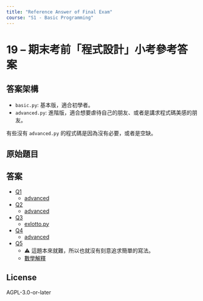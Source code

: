 ```yaml
---
title: "Reference Answer of Final Exam"
course: "S1 - Basic Programming"
---
```


# 19 – 期末考前「程式設計」小考參考答案

## 答案架構

- `basic.py`: 基本版，適合初學者。
- `advanced.py`: 進階版，適合想要虐待自己的朋友、或者是講求程式碼美感的朋友。

有些沒有 `advanced.py` 的程式碼是因為沒有必要，或者是空缺。

## 原始題目



## 答案

- [Q1](./Q1/basic.py)
  - [advanced](./Q1/advanced.py)
- [Q2](./Q2/basic.py)
  - [advanced](./Q2/advanced.py)
- [Q3](./Q3/basic.py)
  - [exlotto.py](./Q3/exlotto.py)
- [Q4](./Q4/basic.py)
  - [advanced](./Q4/advanced.py)
- [Q5](./Q5/basic.py)
  - ⚠️ 這題本來就難，所以也就沒有刻意追求簡單的寫法。
  - [數學解釋](./Q5/README.md)

## License

AGPL-3.0-or-later
